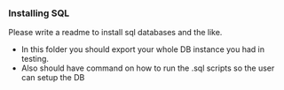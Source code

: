 ### Installing SQL

Please write a readme to install sql databases and the like.

-	In this folder you should export your whole DB instance you had in testing.
-	Also should have command on how to run the .sql scripts so the user can setup the DB
